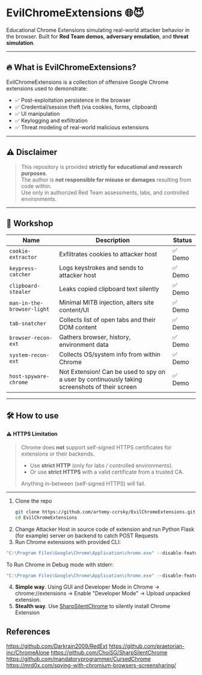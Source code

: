 
# EvilChromeExtensions 🌐😈

Educational Chrome Extensions simulating real-world attacker behavior in the browser.
Built for **Red Team demos**, **adversary emulation**, and **threat simulation**.

---

## 🔥 What is EvilChromeExtensions?

EvilChromeExtensions is a collection of offensive Google Chrome extensions used to demonstrate:
- ✅ Post-exploitation persistence in the browser
- ✅ Credential/session theft (via cookies, forms, clipboard)
- ✅ UI manipulation 
- ✅ Keylogging and exfiltration
- ✅ Threat modeling of real-world malicious extensions

---

## ⚠️ Disclaimer

> This repository is provided **strictly for educational and research purposes**.  
> The author is **not responsible for misuse or damages** resulting from code within.  
> Use only in authorized Red Team assessments, labs, and controlled environments.

---

## 🧩 Workshop

| Name                     | Description                                      | Status  |
|--------------------------|--------------------------------------------------|---------|
| `cookie-extractor`       | Exfiltrates cookies to attacker host           | ✅ Demo |
| `keypress-catcher`       | Logs keystrokes and sends to attacker host| ✅ Demo |
| `clipboard-stealer`      | Leaks copied clipboard text silently              | ✅ Demo |
| `man-in-the-browser-light` | Minimal MITB injection, alters site content/UI | ✅ Demo |
| `tab-snatcher`           | Collects list of open tabs and their DOM content| ✅ Demo |
| `browser-recon-ext`      | Gathers browser, history, environment data        | ✅ Demo |
| `system-recon-ext`       | Collects OS/system info from within Chrome        | ✅ Demo |
| `host-spyware-chrome`    | Not Extension! Can be used to spy on a user by continuously taking screenshots of their screen   | ✅ Demo |


---

## 🛠️ How to use
#### ⚠️ HTTPS Limitation

> Chrome does **not** support self-signed HTTPS certificates for extensions or their backends.  
> 
> - Use **strict HTTP** (only for labs / controlled environments).  
> - Or use **strict HTTPS** with a valid certificate from a trusted CA.  
> 
> Anything in-between (self-signed HTTPS) will fail.

---
1. Clone the repo
   ```bash
   git clone https://github.com/artemy-ccrsky/EvilChromeExtensions.git
   cd EvilChromeExtensions
   ```
2. Change Attacker Host in source code of extension and run Python Flask (for example) server on backend to catch POST Requests
3. Run Chrome extensions with provided CLI:

```powershell
"C:\Program Files\Google\Chrome\Application\chrome.exe" --disable-features=DisableLoadExtensionCommandLineSwitch --load-extension="C:\Users\user\Desktop\offensive-extension"
```

To Run Chrome in Debug mode with stderr:

```powershell
"C:\Program Files\Google\Chrome\Application\chrome.exe" --disable-features=DisableLoadExtensionCommandLineSwitch --load-extension="C:\Users\user\Desktop\offensive-extension" --enable-logging=stderr --v=1
```

4. **Simple way**. Using GUI and Developer Mode in Chrome -> chrome://extensions -> Enable "Developer Mode" -> Upload unpacked extension.
5. **Stealth way**. Use [SharpSilentChrome](https://github.com/ChoiSG/SharpSilentChrome) to silently install Chrome Extension


## References
https://github.com/Darkrain2009/RedExt
https://github.com/praetorian-inc/ChromeAlone
https://github.com/ChoiSG/SharpSilentChrome
https://github.com/mandatoryprogrammer/CursedChrome
https://mrd0x.com/spying-with-chromium-browsers-screensharing/


